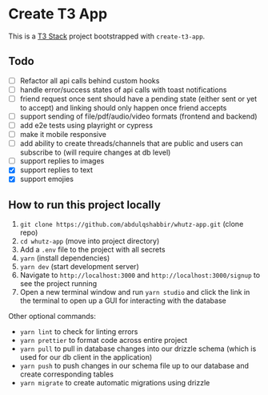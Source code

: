 # Create T3 App

This is a [T3 Stack](https://create.t3.gg/) project bootstrapped with `create-t3-app`.

## Todo

- [ ] Refactor all api calls behind custom hooks
- [ ] handle error/success states of api calls with toast notifications
- [ ] friend request once sent should have a pending state (either sent or yet to accept) and linking should only happen once friend accepts
- [ ] support sending of file/pdf/audio/video formats (frontend and backend)
- [ ] add e2e tests using playright or cypress
- [ ] make it mobile responsive
- [ ] add ability to create threads/channels that are public and users can subscribe to (will require changes at db level)
- [ ] support replies to images
- [x] support replies to text
- [x] support emojies

## How to run this project locally

1. `git clone https://github.com/abdulqshabbir/whutz-app.git` (clone repo)
2. `cd whutz-app` (move into project directory)
3. Add a `.env` file to the project with all secrets
4. `yarn` (install dependencies)
5. `yarn dev` (start development server)
6. Navigate to `http://localhost:3000` and `http://localhost:3000/signup` to see the project running
7. Open a new terminal window and run `yarn studio` and click the link in the terminal to open up a GUI for interacting with the database

Other optional commands:

- `yarn lint` to check for linting errors
- `yarn prettier` to format code across entire project
- `yarn pull` to pull in database changes into our drizzle schema (which is used for our db client in the application)
- `yarn push` to push changes in our schema file up to our database and create corresponding tables
- `yarn migrate` to create automatic migrations using drizzle
